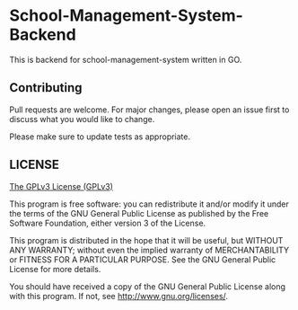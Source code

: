 # School-Management-System-Backend

This is backend for school-management-system written in GO.

## Contributing

Pull requests are welcome. For major changes, please open an issue first
to discuss what you would like to change.

Please make sure to update tests as appropriate.

## LICENSE
[The GPLv3 License (GPLv3)](LICENSE)

This program is free software: you can redistribute it and/or modify
it under the terms of the GNU General Public License as published by
the Free Software Foundation, either version 3 of the License.

This program is distributed in the hope that it will be useful,
but WITHOUT ANY WARRANTY; without even the implied warranty of
MERCHANTABILITY or FITNESS FOR A PARTICULAR PURPOSE.  See the
GNU General Public License for more details.

You should have received a copy of the GNU General Public License
along with this program.  If not, see <http://www.gnu.org/licenses/>.
